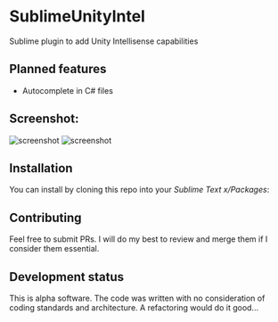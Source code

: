 # SublimeUnityIntel
Sublime plugin to add Unity Intellisense capabilities

## Planned features
- Autocomplete in C# files

## Screenshot:

![screenshot](https://raw.github.com/adrianogil/SublimeUnityIntel/master/screenshot_1.png)
![screenshot](https://raw.github.com/adrianogil/SublimeUnityIntel/master/screenshot_2.png)

## Installation

You can install by cloning this repo into your *Sublime Text x/Packages*:

## Contributing

Feel free to submit PRs. I will do my best to review and merge them if I consider them essential.

## Development status

This is alpha software. The code was written with no consideration of coding standards and architecture. A refactoring would do it good...